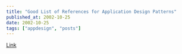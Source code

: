 ```yaml
---
title: "Good List of References for Application Design Patterns"
published_at: 2002-10-25
date: 2002-10-25
tags: ["appdesign", "posts"]
---
```

[Link](http://www.cs.vu.nl/~pgroene/Vakken/HCI/hci.html)
